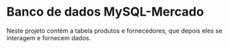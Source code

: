 # Banco de dados MySQL-Mercado
Neste projeto contém a tabela produtos e fornecedores, que depois eles se interagem e fornecem dados.
